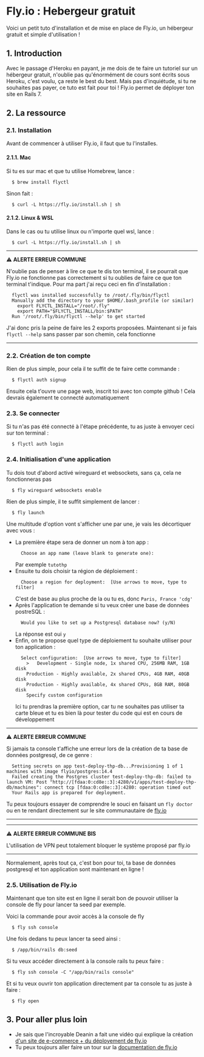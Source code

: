 # Fly.io : Hebergeur gratuit

Voici un petit tuto d'installation et de mise en place de Fly.io, un hébergeur gratuit et simple d'utilisation !

## 1\. Introduction

Avec le passage d'Heroku en payant, je me dois de te faire un tutoriel sur un hébergeur gratuit, n'oublie pas qu'énormément de cours sont écrits sous Heroku, c'est voulu, ça reste le best du best. Mais pas d'inquiétude, si tu ne souhaites pas payer, ce tuto est fait pour toi ! Fly.io permet de déployer ton site en Rails 7.

## 2\. La ressource

### 2.1\. Installation

Avant de commencer à utiliser Fly.io, il faut que tu l'installes.

#### 2.1.1\. Mac

Si tu es sur mac et que tu utilise Homebrew, lance :
```shell
  $ brew install flyctl
```

Sinon fait :
```shell
  $ curl -L https://fly.io/install.sh | sh
```

#### 2.1.2\. Linux & WSL

Dans le cas ou tu utilise linux ou n'importe quel wsl, lance :
```shell
  $ curl -L https://fly.io/install.sh | sh
```
___
 ⚠️ **ALERTE ERREUR COMMUNE**

N'oublie pas de penser à lire ce que te dis ton terminal, il se pourrait que Fly.io ne fonctionne pas correctement si tu oublies de faire ce que ton terminal t'indique. Pour ma part j'ai reçu ceci en fin d'installation : 
```shell
  flyctl was installed successfully to /root/.fly/bin/flyctl
  Manually add the directory to your $HOME/.bash_profile (or similar)
    export FLYCTL_INSTALL="/root/.fly"
    export PATH="$FLYCTL_INSTALL/bin:$PATH"
  Run '/root/.fly/bin/flyctl --help' to get started
```

J'ai donc pris la peine de faire les 2 exports proposées. Maintenant si je fais `flyctl --help` sans passer par son chemin, cela fonctionne
___

### 2.2\. Création de ton compte

Rien de plus simple, pour cela il te suffit de te faire cette commande :
```shell
  $ flyctl auth signup
```

Ensuite cela t'ouvre une page web, inscrit toi avec ton compte github ! Cela devrais également te connecté automatiquement

### 2.3\. Se connecter

Si tu n'as pas été connecté à l'étape précédente, tu as juste à envoyer ceci sur ton terminal :
```shell
  $ flyctl auth login
```

### 2.4\. Initialisation d'une application

Tu dois tout d'abord activé wireguard et websockets, sans ça, cela ne fonctionneras pas
```shell
  $ fly wireguard websockets enable
```

Rien de plus simple, il te suffit simplement de lancer :
```shell
  $ fly launch
```

Une multitude d'option vont s'afficher une par une, je vais les décortiquer avec vous :

- La première étape sera de donner un nom à ton app :
  ```shell
    Choose an app name (leave blank to generate one):
  ```
  Par exemple `tutothp`
- Ensuite tu dois choisir ta région de déploiement :
  ```shell
    Choose a region for deployment:  [Use arrows to move, type to filter]
  ```
  C'est de base au plus proche de la ou tu es, donc `Paris, France 'cdg'`
- Après l'application te demande si tu veux créer une base de données postreSQL :
  ```shell
    Would you like to set up a Postgresql database now? (y/N)
  ```
  La réponse est oui `y`
- Enfin, on te propose quel type de déploiement tu souhaite utiliser pour ton application :
  ```shell
    Select configuration:  [Use arrows to move, type to filter]
      >   Development - Single node, 1x shared CPU, 256MB RAM, 1GB disk
      Production - Highly available, 2x shared CPUs, 4GB RAM, 40GB disk
      Production - Highly available, 4x shared CPUs, 8GB RAM, 80GB disk
      Specify custom configuration
  ```
  Ici tu prendras la première option, car tu ne souhaites pas utiliser ta carte bleue et tu es bien là pour tester du code qui est en cours de développement 

___
 ⚠️ **ALERTE ERREUR COMMUNE**

Si jamais ta console t'affiche une erreur lors de la création de ta base de données postgresql, de ce genre :
```shell
  Setting secrets on app test-deploy-thp-db...Provisioning 1 of 1 machines with image flyio/postgres:14.4
  Failed creating the Postgres cluster test-deploy-thp-db: failed to launch VM: Post "http://[fdaa:0:cd8e::3]:4280/v1/apps/test-deploy-thp-db/machines": connect tcp [fdaa:0:cd8e::3]:4280: operation timed out
  Your Rails app is prepared for deployment.
```

Tu peux toujours essayer de comprendre le souci en faisant un `fly doctor` ou en te rendant directement sur le site communautaire de [fly.io](https://community.fly.io)
___

___
 ⚠️ **ALERTE ERREUR COMMUNE BIS**

L'utilisation de VPN peut totalement bloquer le système proposé par fly.io
___

Normalement, après tout ça, c'est bon pour toi, ta base de données postgresql et ton application sont maintenant en ligne !

### 2.5\. Utilisation de Fly.io

Maintenant que ton site est en ligne il serait bon de pouvoir utiliser la console de fly pour lancer ta seed par exemple.

Voici la commande pour avoir accès à la console de fly
```shell
  $ fly ssh console
```

Une fois dedans tu peux lancer ta seed ainsi :
```shell
  $ /app/bin/rails db:seed
```

Si tu veux accéder directement à la console rails tu peux faire :
```shell
  $ fly ssh console -C "/app/bin/rails console"
```

Et si tu veux ouvrir ton application directement par ta console tu as juste à faire :
```shell
  $ fly open
```

## 3\. Pour aller plus loin

- Je sais que l'incroyable Deanin a fait une vidéo qui explique la création [d'un site de e-commerce + du déployement de fly.io](https://www.youtube.com/watch?v=ZHVvjBNi41E)
- Tu peux toujours aller faire un tour sur la [documentation de fly.io](https://fly.io/docs/)